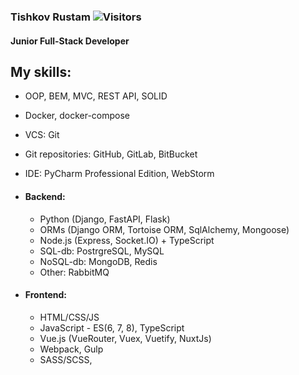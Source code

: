 ### Tishkov Rustam ![Visitors](https://visitor-badge.glitch.me/badge?page_id=gost3228) 
#### Junior Full-Stack Developer





My skills:
---
  + OOP, BEM, MVC, REST API, SOLID
  + Docker, docker-compose
  + VCS: Git
  + Git repositories: GitHub, GitLab, BitBucket
  + IDE: PyCharm Professional Edition, WebStorm

 
  + #### Backend:
  
    + Python (Django, FastAPI, Flask)
    + ORMs (Django ORM, Tortoise ORM, SqlAlchemy, Mongoose)
    + Node.js (Express, Socket.IO) + TypeScript
    + SQL-db: PostrgreSQL, MySQL
    + NoSQL-db: MongoDB, Redis
    + Other: RabbitMQ


  + #### Frontend:

    + HTML/CSS/JS
    + JavaScript - ES(6, 7, 8), TypeScript
    + Vue.js (VueRouter, Vuex, Vuetify, NuxtJs)
    + Webpack, Gulp
    + SASS/SCSS,
  
